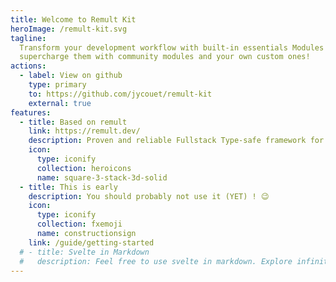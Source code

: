 ```yaml
---
title: Welcome to Remult Kit
heroImage: /remult-kit.svg
tagline:
  Transform your development workflow with built-in essentials Modules like Auth, Media, ...
  supercharge them with community modules and your own custom ones!
actions:
  - label: View on github
    type: primary
    to: https://github.com/jycouet/remult-kit
    external: true
features:
  - title: Based on remult
    link: https://remult.dev/
    description: Proven and reliable Fullstack Type-safe framework for building web applications.
    icon:
      type: iconify
      collection: heroicons
      name: square-3-stack-3d-solid
  - title: This is early
    description: You should probably not use it (YET) ! 😉
    icon:
      type: iconify
      collection: fxemoji
      name: constructionsign
    link: /guide/getting-started
  # - title: Svelte in Markdown
  #   description: Feel free to use svelte in markdown. Explore infinite possibilities.
---
```

